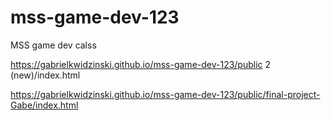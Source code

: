 # mss-game-dev-123
MSS game dev calss


https://gabrielkwidzinski.github.io/mss-game-dev-123/public 2 (new)/index.html

https://gabrielkwidzinski.github.io/mss-game-dev-123/public/final-project-Gabe/index.html
